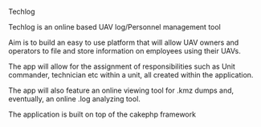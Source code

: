Techlog


Techlog is an online based UAV log/Personnel management tool 


Aim is to build an easy to use platform that will allow UAV owners and operators to file and store information on employees using their 
UAVs. 

The app will allow for the assignment of responsibilities such as Unit commander, technician etc within a unit, all created within the application.

The app will also feature an online viewing tool for .kmz dumps and, eventually, an online .log analyzing tool.


The application is built on top of the cakephp framework